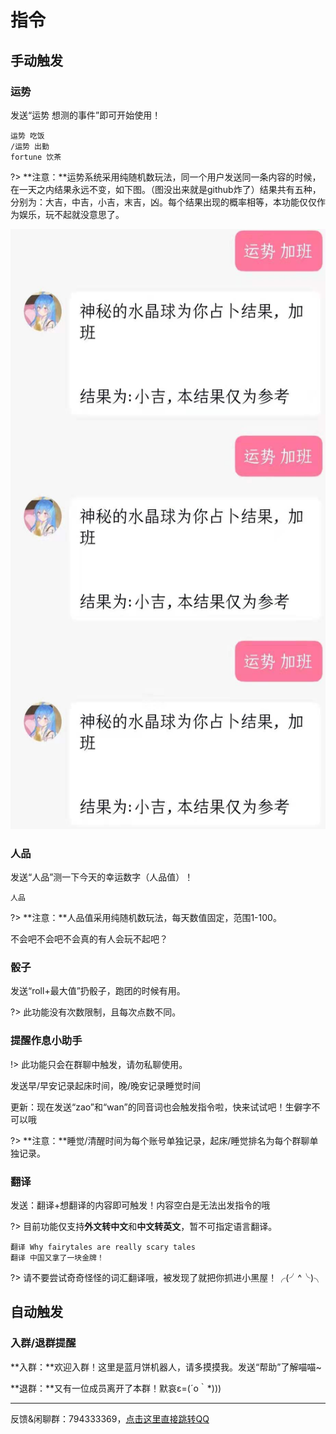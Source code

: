 # 指令

## 手动触发

### 运势

发送“运势 想测的事件”即可开始使用！

```
运势 吃饭
/运势 出勤
fortune 饮茶
```



?> **注意：**运势系统采用纯随机数玩法，同一个用户发送同一条内容的时候，在一天之内结果永远不变，如下图。（图没出来就是github炸了）结果共有五种，分别为：大吉，中吉，小吉，末吉，凶。每个结果出现的概率相等，本功能仅仅作为娱乐，玩不起就没意思了。

<img src="log.JPG" width="560" height="960" border="0" alt="">



### 人品​ ​​

发送“人品”测一下今天的幸运数字（人品值）！

```
人品
```

?> **注意：**人品值采用纯随机数玩法，每天数值固定，范围1-100。


不会吧不会吧不会真的有人会玩不起吧？

### 骰子

发送“roll+最大值”扔骰子，跑团的时候有用。

?> 此功能没有次数限制，且每次点数不同。

### 提醒作息小助手

!> 此功能只会在群聊中触发，请勿私聊使用。

发送早/早安记录起床时间，晚/晚安记录睡觉时间

更新：现在发送“zao”和“wan”的同音词也会触发指令啦，快来试试吧！生僻字不可以哦

?> **注意：**睡觉/清醒时间为每个账号单独记录，起床/睡觉排名为每个群聊单独记录。

### 翻译

发送：翻译+想翻译的内容即可触发！内容空白是无法出发指令的哦

?> 目前功能仅支持**外文转中文**和**中文转英文**，暂不可指定语言翻译。

```
翻译 Why fairytales are really scary tales
翻译 中国又拿了一块金牌！
```

?> 请不要尝试奇奇怪怪的词汇翻译哦，被发现了就把你抓进小黑屋！╭(╯^╰)╮ 

## 自动触发

### 入群/退群提醒

**入群：**欢迎入群！这里是蓝月饼机器人，请多摸摸我。发送“帮助”了解喵喵~

**退群：**又有一位成员离开了本群！默哀ε=(´ο｀*)))

---





反馈&闲聊群：794333369，[点击这里直接跳转QQ](https://qm.qq.com/cgi-bin/qm/qr?k=9gBrOCiXW0br0-In8tpMzlH2GB23kav3&authKey=kvBMcG6VtCYLFWtV3ZjCpV+1hMrIwgGAypxPaYmWOo19LdisbrGuZt6kdpY7uJqb&noverify=0)

